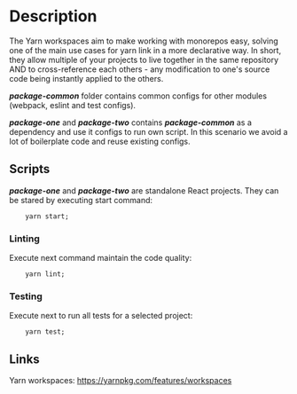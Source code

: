 # Description
The Yarn workspaces aim to make working with monorepos easy, solving one of the main use cases for yarn link in a more declarative way. In short, they allow multiple of your projects to live together in the same repository AND to cross-reference each others - any modification to one's source code being instantly applied to the others.

**_package-common_** folder contains common configs for other modules (webpack, eslint and test configs).

**_package-one_** and **_package-two_** contains **_package-common_** as a dependency and use it configs
to run own script. In this scenario we avoid a lot of boilerplate code and reuse existing configs.

## Scripts
**_package-one_** and **_package-two_** are standalone React projects. They can be stared by executing start command:
```
    yarn start;
```

### Linting
Execute next command maintain the code quality:
```
    yarn lint;
```

### Testing
Execute next to run all tests for a selected project:
```
    yarn test;
```

## Links
Yarn workspaces: https://yarnpkg.com/features/workspaces

